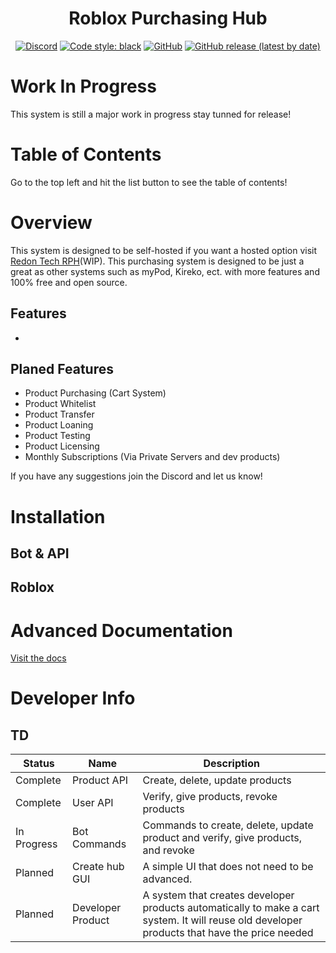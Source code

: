 <h1 align="center">Roblox Purchasing Hub</h1>

<div align="center">
  
  [![Discord](https://img.shields.io/discord/536555061510144020?label=discord&logo=discord&style=for-the-badge)](https://discord.gg/Eb384Xw)
  [![Code style: black](https://img.shields.io/badge/code%20style-black-000000.svg?style=for-the-badge)](https://github.com/psf/black)
  [![GitHub](https://img.shields.io/github/license/redon-tech/Roblox-Purchasing-Hub?style=for-the-badge)](https://mit-license.org/)
  [![GitHub release (latest by date)](https://img.shields.io/github/v/release/redon-tech/Roblox-Purchasing-Hub?style=for-the-badge)](https://github.com/Redon-Tech/Roblox-Purchasing-Hub/releases)
  
</div>

# Work In Progress

This system is still a major work in progress stay tunned for release!

# Table of Contents

Go to the top left and hit the list button to see the table of contents!

# Overview

This system is designed to be self-hosted if you want a hosted option visit [Redon Tech RPH](https://rph.redon.tech)(WIP).
This purchasing system is designed to be just a great as other systems such as myPod, Kireko, ect. with more features and 100% free and open source.

## Features

- 

## Planed Features

- Product Purchasing (Cart System)
- Product Whitelist
- Product Transfer
- Product Loaning
- Product Testing
- Product Licensing
- Monthly Subscriptions (Via Private Servers and dev products)

If you have any suggestions join the Discord and let us know!

# Installation

## Bot & API



## Roblox



# Advanced Documentation

[Visit the docs](https://redon-tech.github.io/RPH-Docs/)

# Developer Info

## TD

| Status      | Name              | Description                                                                                                                                   |
| ----------- | ----------------- | --------------------------------------------------------------------------------------------------------------------------------------------- |
| Complete    | Product API       | Create, delete, update products                                                                                                               |
| Complete    | User API          | Verify, give products, revoke products                                                                                                        |
| In Progress | Bot Commands      | Commands to create, delete, update product and verify, give products, and revoke                                                              |
| Planned     | Create hub GUI    | A simple UI that does not need to be advanced.                                                                                                |
| Planned     | Developer Product | A system that creates developer products automatically to make a cart system. It will reuse old developer products that have the price needed |
